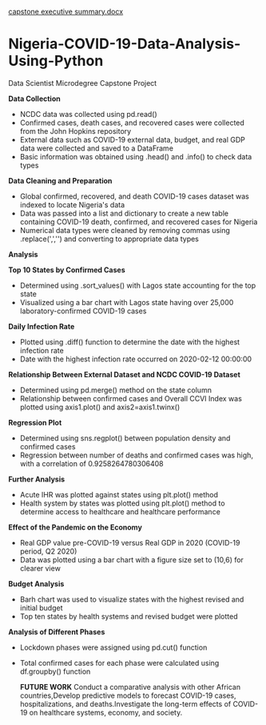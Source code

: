 [capstone executive summary.docx](https://github.com/user-attachments/files/17193985/capstone.executive.summary.docx)
# Nigeria-COVID-19-Data-Analysis-Using-Python
Data Scientist Microdegree Capstone Project

**Data Collection**

- NCDC data was collected using pd.read()
- Confirmed cases, death cases, and recovered cases were collected from the John Hopkins repository
- External data such as COVID-19 external data, budget, and real GDP data were collected and saved to a DataFrame
- Basic information was obtained using .head() and .info() to check data types


**Data Cleaning and Preparation**

- Global confirmed, recovered, and death COVID-19 cases dataset was indexed to locate Nigeria's data
- Data was passed into a list and dictionary to create a new table containing COVID-19 death, confirmed, and recovered cases for Nigeria
- Numerical data types were cleaned by removing commas using .replace(',','') and converting to appropriate data types


**Analysis**


**Top 10 States by Confirmed Cases**

- Determined using .sort_values() with Lagos state accounting for the top state
- Visualized using a bar chart with Lagos state having over 25,000 laboratory-confirmed COVID-19 cases


**Daily Infection Rate**

- Plotted using .diff() function to determine the date with the highest infection rate
- Date with the highest infection rate occurred on 2020-02-12 00:00:00


**Relationship Between External Dataset and NCDC COVID-19 Dataset**

- Determined using pd.merge() method on the state column
- Relationship between confirmed cases and Overall CCVI Index was plotted using axis1.plot() and axis2=axis1.twinx()


**Regression Plot**

- Determined using sns.regplot() between population density and confirmed cases
- Regression between number of deaths and confirmed cases was high, with a correlation of 0.9258264780306408


**Further Analysis**

- Acute IHR was plotted against states using plt.plot() method
- Health system by states was plotted using plt.plot() method to determine access to healthcare and healthcare performance


**Effect of the Pandemic on the Economy**

- Real GDP value pre-COVID-19 versus Real GDP in 2020 (COVID-19 period, Q2 2020)
- Data was plotted using a bar chart with a figure size set to (10,6) for clearer view


**Budget Analysis**

- Barh chart was used to visualize states with the highest revised and initial budget
- Top ten states by health systems and revised budget were plotted


**Analysis of Different Phases**

- Lockdown phases were assigned using pd.cut() function
- Total confirmed cases for each phase were calculated using df.groupby() function

  **FUTURE WORK**
  Conduct a comparative analysis with other African countries,Develop predictive models to forecast COVID-19 cases, hospitalizations, and deaths.Investigate the long-term effects of COVID-19 on healthcare systems, economy, and society.
